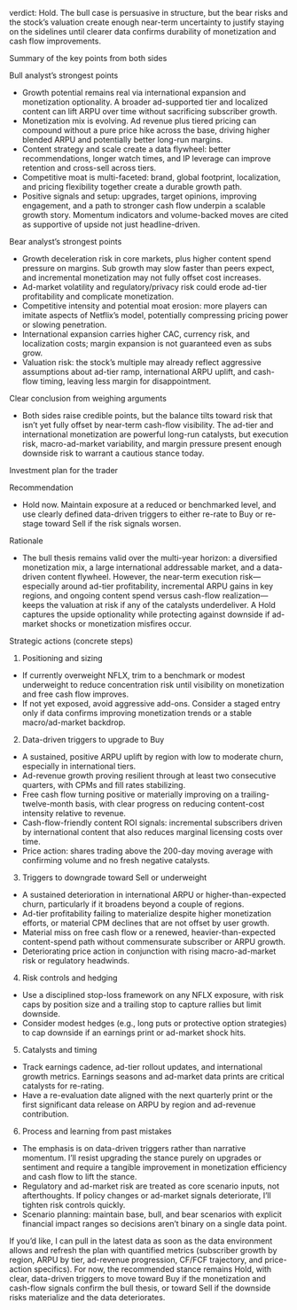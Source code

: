  verdict: Hold. The bull case is persuasive in structure, but the bear risks and the stock’s valuation create enough near-term uncertainty to justify staying on the sidelines until clearer data confirms durability of monetization and cash flow improvements.

Summary of the key points from both sides

Bull analyst’s strongest points
- Growth potential remains real via international expansion and monetization optionality. A broader ad-supported tier and localized content can lift ARPU over time without sacrificing subscriber growth.
- Monetization mix is evolving. Ad revenue plus tiered pricing can compound without a pure price hike across the base, driving higher blended ARPU and potentially better long-run margins.
- Content strategy and scale create a data flywheel: better recommendations, longer watch times, and IP leverage can improve retention and cross-sell across tiers.
- Competitive moat is multi-faceted: brand, global footprint, localization, and pricing flexibility together create a durable growth path.
- Positive signals and setup: upgrades, target opinions, improving engagement, and a path to stronger cash flow underpin a scalable growth story. Momentum indicators and volume-backed moves are cited as supportive of upside not just headline-driven.

Bear analyst’s strongest points
- Growth deceleration risk in core markets, plus higher content spend pressure on margins. Sub growth may slow faster than peers expect, and incremental monetization may not fully offset cost increases.
- Ad-market volatility and regulatory/privacy risk could erode ad-tier profitability and complicate monetization.
- Competitive intensity and potential moat erosion: more players can imitate aspects of Netflix’s model, potentially compressing pricing power or slowing penetration.
- International expansion carries higher CAC, currency risk, and localization costs; margin expansion is not guaranteed even as subs grow.
- Valuation risk: the stock’s multiple may already reflect aggressive assumptions about ad-tier ramp, international ARPU uplift, and cash-flow timing, leaving less margin for disappointment.

Clear conclusion from weighing arguments
- Both sides raise credible points, but the balance tilts toward risk that isn’t yet fully offset by near-term cash-flow visibility. The ad-tier and international monetization are powerful long-run catalysts, but execution risk, macro-ad-market variability, and margin pressure present enough downside risk to warrant a cautious stance today.

Investment plan for the trader

Recommendation
- Hold now. Maintain exposure at a reduced or benchmarked level, and use clearly defined data-driven triggers to either re-rate to Buy or re-stage toward Sell if the risk signals worsen.

Rationale
- The bull thesis remains valid over the multi-year horizon: a diversified monetization mix, a large international addressable market, and a data-driven content flywheel. However, the near-term execution risk—especially around ad-tier profitability, incremental ARPU gains in key regions, and ongoing content spend versus cash-flow realization—keeps the valuation at risk if any of the catalysts underdeliver. A Hold captures the upside optionality while protecting against downside if ad-market shocks or monetization misfires occur.

Strategic actions (concrete steps)

1) Positioning and sizing
- If currently overweight NFLX, trim to a benchmark or modest underweight to reduce concentration risk until visibility on monetization and free cash flow improves.
- If not yet exposed, avoid aggressive add-ons. Consider a staged entry only if data confirms improving monetization trends or a stable macro/ad-market backdrop.

2) Data-driven triggers to upgrade to Buy
- A sustained, positive ARPU uplift by region with low to moderate churn, especially in international tiers.
- Ad-revenue growth proving resilient through at least two consecutive quarters, with CPMs and fill rates stabilizing.
- Free cash flow turning positive or materially improving on a trailing-twelve-month basis, with clear progress on reducing content-cost intensity relative to revenue.
- Cash-flow-friendly content ROI signals: incremental subscribers driven by international content that also reduces marginal licensing costs over time.
- Price action: shares trading above the 200-day moving average with confirming volume and no fresh negative catalysts.

3) Triggers to downgrade toward Sell or underweight
- A sustained deterioration in international ARPU or higher-than-expected churn, particularly if it broadens beyond a couple of regions.
- Ad-tier profitability failing to materialize despite higher monetization efforts, or material CPM declines that are not offset by user growth.
- Material miss on free cash flow or a renewed, heavier-than-expected content-spend path without commensurate subscriber or ARPU growth.
- Deteriorating price action in conjunction with rising macro-ad-market risk or regulatory headwinds.

4) Risk controls and hedging
- Use a disciplined stop-loss framework on any NFLX exposure, with risk caps by position size and a trailing stop to capture rallies but limit downside.
- Consider modest hedges (e.g., long puts or protective option strategies) to cap downside if an earnings print or ad-market shock hits.

5) Catalysts and timing
- Track earnings cadence, ad-tier rollout updates, and international growth metrics. Earnings seasons and ad-market data prints are critical catalysts for re-rating.
- Have a re-evaluation date aligned with the next quarterly print or the first significant data release on ARPU by region and ad-revenue contribution.

6) Process and learning from past mistakes
- The emphasis is on data-driven triggers rather than narrative momentum. I’ll resist upgrading the stance purely on upgrades or sentiment and require a tangible improvement in monetization efficiency and cash flow to lift the stance.
- Regulatory and ad-market risk are treated as core scenario inputs, not afterthoughts. If policy changes or ad-market signals deteriorate, I’ll tighten risk controls quickly.
- Scenario planning: maintain base, bull, and bear scenarios with explicit financial impact ranges so decisions aren’t binary on a single data point.

If you’d like, I can pull in the latest data as soon as the data environment allows and refresh the plan with quantified metrics (subscriber growth by region, ARPU by tier, ad-revenue progression, CF/FCF trajectory, and price-action specifics). For now, the recommended stance remains Hold, with clear, data-driven triggers to move toward Buy if the monetization and cash-flow signals confirm the bull thesis, or toward Sell if the downside risks materialize and the data deteriorates.